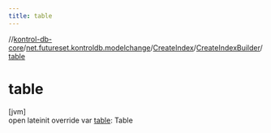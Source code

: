 ```yaml
---
title: table
---
```

//[kontrol-db-core](../../../../index.html)/[net.futureset.kontroldb.modelchange](../../index.html)/[CreateIndex](../index.html)/[CreateIndexBuilder](index.html)/[table](table.html)



# table



[jvm]\
open lateinit override var [table](table.html): Table




